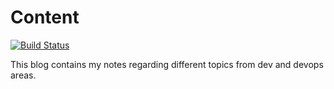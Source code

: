 # Content

[![Build Status](https://travis-ci.org/paweloczadly/paweloczadly.github.io.svg?branch=master)](https://travis-ci.org/paweloczadly/paweloczadly.github.io)

This blog contains my notes regarding different topics from dev and devops areas.

